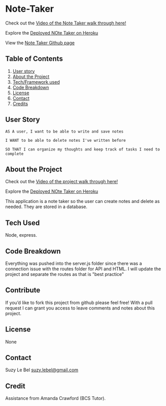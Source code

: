 # Note-Taker

Check out the [Video of the Note Taker walk through here!](https://drive.google.com/file/d/10R3JO1j6Dv4jcMB_uy-uSNBkIFtIrzZA/view)

Explore the [Deployed NOte Taker on Heroku](https://notetakersuzy.herokuapp.com/)

View the [Note Taker Github page](https://github.com/suzylebel/Note-Taker)



## Table of Contents
1. [User story](#User-story)
2. [About the Project](#About-the-Project)
3. [Tech/Framework used](#Tech-Used)
4. [Code Breakdown](Code-Breakdown)
5. [License](#License)
6. [Contact](#Contact)
7. [Credits](#Credit)

## User Story

```
AS A user, I want to be able to write and save notes

I WANT to be able to delete notes I've written before

SO THAT I can organize my thoughts and keep track of tasks I need to complete
```



## About the Project

Check out the [Video of the project walk through here!](https://drive.google.com/file/d/10R3JO1j6Dv4jcMB_uy-uSNBkIFtIrzZA/view)

Explore the [Deployed NOte Taker on Heroku](https://notetakersuzy.herokuapp.com/)

This application is a note taker so the user can create notes and delete as needed. They are stored in a database.





## Tech Used
Node, express.

## Code Breakdown

Everything was pushed into the server.js folder since there was a connection issue with the routes folder for API and HTML. I will update the project and separate the routes as that is "best practice"




## Contribute
If you’d like to fork this project from github please feel free! With a pull request I can grant you access to leave comments and notes about this project. 

## License 
None
 
## Contact 

Suzy Le Bel 
suzy.lebel@gmail.com



## Credit
Assistance from Amanda Crawford (BCS Tutor). 
